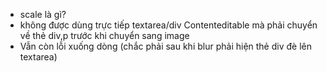 - scale là gì?
- không được dùng trực tiếp textarea/div Contenteditable mà phải chuyển về thẻ div,p trước khi chuyển sang image
- Vẫn còn lỗi xuống dòng (chắc phải sau khi blur phải hiện thẻ div đè lên textarea)
